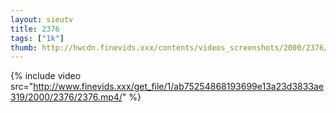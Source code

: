 ```yaml
--- 
layout: sieutv
title: 2376
tags: ["1k"]
thumb: http://hwcdn.finevids.xxx/contents/videos_screenshots/2000/2376/preview.mp4.jpg
---
```

{% include video src="http://www.finevids.xxx/get_file/1/ab75254868193699e13a23d3833ae319/2000/2376/2376.mp4/" %} 
